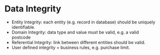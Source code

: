 # Data Integrity

  * Entity Integrity: each entity (e.g. record in database) should be uniquely identifiable.
  * Domain Integrity: data type and value must be valid, e.g. a valid postcode
  * Referential Integrity: link between different entities should be valid.
  * User defined integrity = business rules, e.g. purchase limit.
<!--stackedit_data:
eyJoaXN0b3J5IjpbLTU2MjA3MzE4XX0=
-->